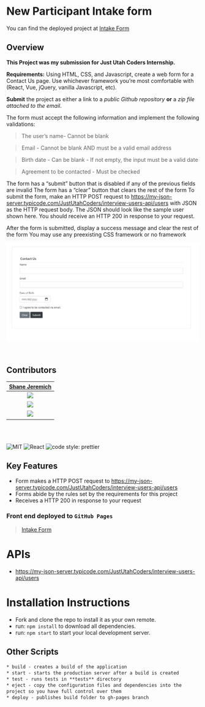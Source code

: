 # New Participant Intake form

You can find the deployed project at [Intake Form](https://shanejeremich.github.io/intakeform/)

## Overview

**This Project was my submission for Just Utah Coders Internship.**

**Requirements:**
Using HTML, CSS, and Javascript, create a web form for a Contact Us page. Use whichever framework you’re most comfortable with (React, Vue, jQuery, vanilla Javascript, etc).

**Submit** the project as either a link to a _public Github repository_ **or** a _zip file attached to the email_.

The form must accept the following information and implement the following validations:

> The user’s name- Cannot be blank

> Email - Cannot be blank AND must be a valid email address

> Birth date - Can be blank - If not empty, the input must be a valid date

> Agreement to be contacted - Must be checked

The form has a “submit” button that is disabled if any of the previous fields are invalid
The form has a “clear” button that clears the rest of the form
To submit the form, make an HTTP POST request to https://my-json-server.typicode.com/JustUtahCoders/interview-users-api/users with JSON as the HTTP request body. The JSON should look like the sample user shown here. You should receive an HTTP 200 in response to your request.

After the form is submitted, display a success message and clear the rest of the form
You may use any preexisting CSS framework or no framework

![Intake Form](/public/images/finaldraft.jpg)

<br>

## Contributors

|                                        [Shane Jeremich](https://github.com/shanejeremich)                                        |
| :----------------------------------------------------------------------------------------------------------------------------: |
|                     [<img src="https://avatars.githubusercontent.com/u/51142646?v=4" width = "200" />](https://github.com/shanejeremich)                      |
|                    [<img src="https://github.com/favicon.ico" width="15"> ](https://github.com/shanejeremich)                    |
| [ <img src="https://static.licdn.com/sc/h/al2o9zrvru7aqj8e1x2rzsrca" width="15"> ](https://www.linkedin.com/in/shanejeremich/) |

<br>
<br>

![MIT](https://img.shields.io/packagist/l/doctrine/orm.svg)
![React](https://img.shields.io/badge/react-v17.0.2-blue.svg)
![code style: prettier](https://img.shields.io/badge/code_style-prettier-ff69b4.svg?style=flat-square)

## Key Features

- Form makes a HTTP POST request to https://my-json-server.typicode.com/JustUtahCoders/interview-users-api/users
- Forms abide by the rules set by the requirements for this project
- Receives a HTTP 200 in response to your request

### Front end deployed to `GitHub Pages`

> [Intake Form](https://shanejeremich.github.io/intakeform/)

# APIs

- https://my-json-server.typicode.com/JustUtahCoders/interview-users-api/users

# Installation Instructions

- Fork and clone the repo to install it as your own remote.
- run: `npm install` to download all dependencies.
- run: `npm start` to start your local development server.

## Other Scripts

    * build - creates a build of the application
    * start - starts the production server after a build is created
    * test - runs tests in **tests** directory
    * eject - copy the configuration files and dependencies into the project so you have full control over them
    * deploy - publishes build folder to gh-pages branch
